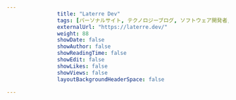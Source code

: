 ---
                title: "Laterre Dev"
                tags: [パーソナルサイト, テクノロジーブログ, ソフトウェア開発者, ポートフォリオサイト]
                externalUrl: "https://laterre.dev/"
                weight: 88
                showDate: false
                showAuthor: false
                showReadingTime: false
                showEdit: false
                showLikes: false
                showViews: false
                layoutBackgroundHeaderSpace: false
                ---

